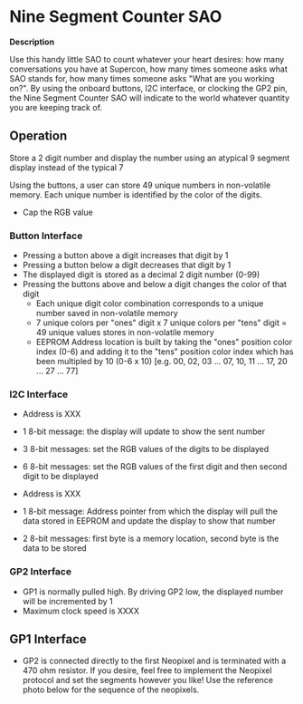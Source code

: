 # Nine Segment Counter SAO

**Description**

Use this handy little SAO to count whatever your heart desires: how many conversations you have at Supercon, how many times someone asks what SAO stands for, how many times someone asks "What are you working on?".
By using the onboard buttons, I2C interface, or clocking the GP2 pin, the Nine Segment Counter SAO will indicate to the world whatever quantity you are keeping track of.

## Operation

Store a 2 digit number and display the number using an atypical 9 segment display instead of the typical 7

Using the buttons, a user can store 49 unique numbers in non-volatile memory. Each unique number is identified by the color of the digits.

- Cap the RGB value

### Button Interface

- Pressing a button above a digit increases that digit by 1
- Pressing a button below a digit decreases that digit by 1
- The displayed digit is stored as a decimal 2 digit number (0-99)
- Pressing the buttons above and below a digit changes the color of that digit
  - Each unique digit color combination corresponds to a unique number saved in non-volatile memory
  - 7 unique colors per "ones" digit x 7 unique colors per "tens" digit = 49 unique values stores in non-volatile memory
  - EEPROM Address location is built by taking the "ones" position color index (0-6) and adding it to the "tens" position color index which has been multipled by 10 (0-6 x 10) [e.g. 00, 02, 03 ... 07, 10, 11 ... 17, 20 ... 27 ... 77]

### I2C Interface

- Address is XXX

- 1 8-bit message: the display will update to show the sent number

- 3 8-bit messages: set the RGB values of the digits to be displayed

- 6 8-bit messages: set the RGB values of the first digit and then second digit to be displayed



- Address is XXX

- 1 8-bit message: Address pointer from which the display will pull the data stored in EEPROM and update the display to show that number

- 2 8-bit messages: first byte is a memory location, second byte is the data to be stored

### GP2 Interface

- GP1 is normally pulled high. By driving GP2 low, the displayed number will be incremented by 1
- Maximum clock speed is XXXX 

## GP1 Interface

- GP2 is connected directly to the first Neopixel and is terminated with a 470 ohm resistor. If you desire, feel free to implement the Neopixel protocol and set the segments however you like! Use the reference photo below for the sequence of the neopixels.